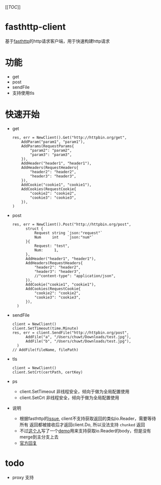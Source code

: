 [[_TOC_]]

# fasthttp-client
基于[fasthttp](https://github.com/valyala/fasthttp#installapplication/x-www-form-urlencoded)的http请求客户端，用于快速构建http请求

# 功能
- get
- post
- sendFile
- 支持使用tls

# 快速开始
- get
    ```
    res, err = NewClient().Get("http://httpbin.org/get",
		AddParam("param1", "param1"),
		AddParams(RequestParams{
			"param2": "param2",
			"param3": "param3",
		}),
		AddHeader("header1", "header1"),
		AddHeaders(RequestHeaders{
			"header2": "header2",
			"header3": "header3",
		}),
		AddCookie("cookie1", "cookie1"),
		AddCookies(RequestCookie{
			"cookie2": "cookie2",
			"cookie3": "cookie3",
		}),
	)
    ```

- post

  ```
  res, err = NewClient().Post("http://httpbin.org/post",
  		struct {
  			Request string `json:"request"`
  			Num     int    `json:"num"`
  		}{
  			Request: "test",
  			Num:     1,
  		},
  		AddHeader("header1", "header1"),
  		AddHeaders(RequestHeaders{
  			"header2": "header2",
  			"header3": "header3",
  			//"content-type": "application/json",
  		}),
  		AddCookie("cookie1", "cookie1"),
  		AddCookies(RequestCookie{
  			"cookie2": "cookie2",
  			"cookie3": "cookie3",
  		}),
  	)
  ```

- sendFile

  ```
  client = NewClient()
  client.SetTimeout(time.Minute)
  res, err = client.SendFile("http://httpbin.org/post",
  		AddFile("a", "/Users/chuwt/Downloads/test.jpg"),
  		AddFile("b", "/Users/chuwt/Downloads/test.jpg"),
  	)
  // AddFile(fileName, filePath)
  ```
- tls

  ```
  client = NewClient()
  client.SetCrt(certPath, certKey)
  ```

- ps
    - client.SetTimeout 非线程安全，倾向于做为全局配置使用
    - client.SetCrt 非线程安全，倾向于做为全局配置使用

- 说明
    - 根据fasthttp的[issue](https://github.com/valyala/fasthttp/issues/411), client不支持获取返回的类似io.Reader，需要等待所有
    返回都被接收后才返回client.Do, 所以没法支持 `chunked` 返回
    - 不过[这个人](https://github.com/erikdubbelboer)写了一个[demo](https://github.com/erikdubbelboer/fasthttp/commit/69515271036c791b25543da6a4360fadb6b61173)用来支持获取io.Reader的body，但是没有merge到主分支上去
    - [官方回复](https://github.com/valyala/fasthttp/issues/849)

# todo
- proxy 支持